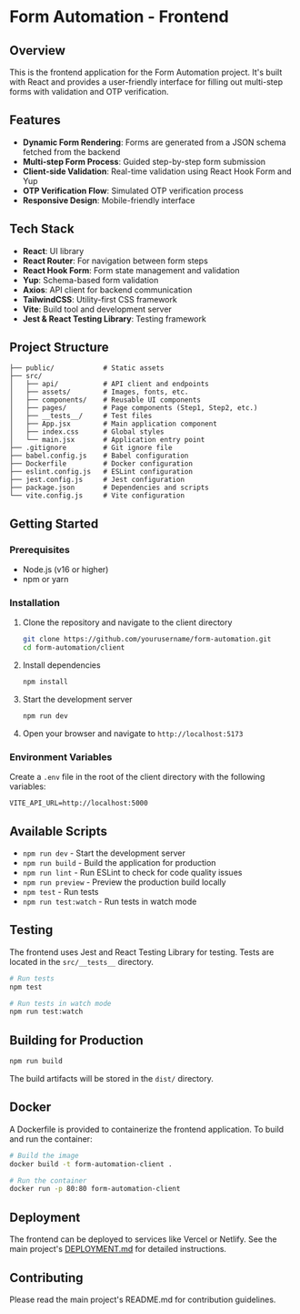 # Form Automation - Frontend

## Overview

This is the frontend application for the Form Automation project. It's built with React and provides a user-friendly interface for filling out multi-step forms with validation and OTP verification.

## Features

- **Dynamic Form Rendering**: Forms are generated from a JSON schema fetched from the backend
- **Multi-step Form Process**: Guided step-by-step form submission
- **Client-side Validation**: Real-time validation using React Hook Form and Yup
- **OTP Verification Flow**: Simulated OTP verification process
- **Responsive Design**: Mobile-friendly interface

## Tech Stack

- **React**: UI library
- **React Router**: For navigation between form steps
- **React Hook Form**: Form state management and validation
- **Yup**: Schema-based form validation
- **Axios**: API client for backend communication
- **TailwindCSS**: Utility-first CSS framework
- **Vite**: Build tool and development server
- **Jest & React Testing Library**: Testing framework

## Project Structure

```
├── public/            # Static assets
├── src/
│   ├── api/           # API client and endpoints
│   ├── assets/        # Images, fonts, etc.
│   ├── components/    # Reusable UI components
│   ├── pages/         # Page components (Step1, Step2, etc.)
│   ├── __tests__/     # Test files
│   ├── App.jsx        # Main application component
│   ├── index.css      # Global styles
│   └── main.jsx       # Application entry point
├── .gitignore         # Git ignore file
├── babel.config.js    # Babel configuration
├── Dockerfile         # Docker configuration
├── eslint.config.js   # ESLint configuration
├── jest.config.js     # Jest configuration
├── package.json       # Dependencies and scripts
└── vite.config.js     # Vite configuration
```

## Getting Started

### Prerequisites

- Node.js (v16 or higher)
- npm or yarn

### Installation

1. Clone the repository and navigate to the client directory
   ```bash
   git clone https://github.com/yourusername/form-automation.git
   cd form-automation/client
   ```

2. Install dependencies
   ```bash
   npm install
   ```

3. Start the development server
   ```bash
   npm run dev
   ```

4. Open your browser and navigate to `http://localhost:5173`

### Environment Variables

Create a `.env` file in the root of the client directory with the following variables:

```
VITE_API_URL=http://localhost:5000
```

## Available Scripts

- `npm run dev` - Start the development server
- `npm run build` - Build the application for production
- `npm run lint` - Run ESLint to check for code quality issues
- `npm run preview` - Preview the production build locally
- `npm test` - Run tests
- `npm run test:watch` - Run tests in watch mode

## Testing

The frontend uses Jest and React Testing Library for testing. Tests are located in the `src/__tests__` directory.

```bash
# Run tests
npm test

# Run tests in watch mode
npm run test:watch
```

## Building for Production

```bash
npm run build
```

The build artifacts will be stored in the `dist/` directory.

## Docker

A Dockerfile is provided to containerize the frontend application. To build and run the container:

```bash
# Build the image
docker build -t form-automation-client .

# Run the container
docker run -p 80:80 form-automation-client
```

## Deployment

The frontend can be deployed to services like Vercel or Netlify. See the main project's [DEPLOYMENT.md](../DEPLOYMENT.md) for detailed instructions.

## Contributing

Please read the main project's README.md for contribution guidelines.
